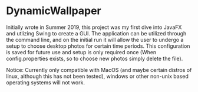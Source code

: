 # DynamicWallpaper
Initially wrote in Summer 2019, this project was my first dive into JavaFX and utlizing Swing to create a GUI. The application can be utilized through the command line, and on the initial run it will allow the user to undergo a setup to choose desktop photos for certain time periods. This configuration is saved for future use and setup is only required once (When config.properties exists, so to choose new photos simply delete the file).

Notice: Currently only compatible with MacOS (and maybe certain distros of linux, although this has not been tested), windows or other non-unix based operating systems will not work.
